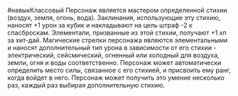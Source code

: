 #навыкКлассовый 
Персонаж является мастером определенной стихии (воздух, земля, огонь, вода). Заклинания, использующие эту стихию, наносят +1 урон за кубик и накладывают на цель штраф -2 к спасброскам. Элементали, призванные из этой стихии, получают +1 хп за хит-дай. Магические стрелки персонажа являются элементальными и наносят дополнительный тип урона в зависимости от его стихии - электрический, сейсмический, огненный или холодный для воздуха, земли, огня и воды соответственно. Персонаж может автоматически определить место силы, связанное с его стихией, и присвоить ему ранг, когда войдет в него. Персонаж может получить это умение несколько раз, каждый раз выбирая дополнительную стихию.
